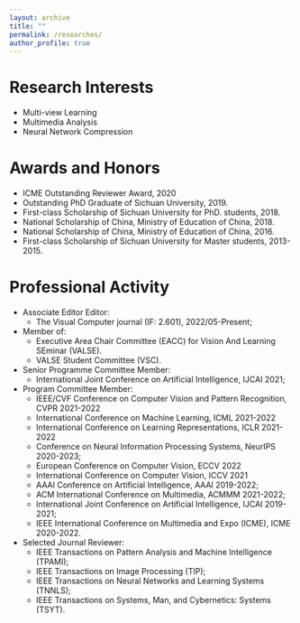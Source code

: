 ```yaml
---
layout: archive
title: ""
permalink: /researches/
author_profile: true
---
```


Research Interests
======
- Multi-view Learning
- Multimedia Analysis
- Neural Network Compression

Awards and Honors
======
- ICME Outstanding Reviewer Award, 2020
- Outstanding PhD Graduate of Sichuan University, 2019.
- First-class Scholarship of Sichuan University for PhD. students, 2018.
- National Scholarship of China, Ministry of Education of China, 2018.
- National Scholarship of China, Ministry of Education of China, 2016.
- First-class Scholarship of Sichuan University for Master students, 2013-2015.


Professional Activity
======
- Associate Editor Editor:
    - The Visual Computer journal (IF: 2.601), 2022/05-Present;
- Member of:
    - Executive Area Chair Committee (EACC) for Vision And Learning SEminar (VALSE).
    - VALSE Student Committee (VSC).
- Senior Programme Committee Member:
    - International Joint Conference on Artificial Intelligence, IJCAI 2021;
- Program Committee Member:
    - IEEE/CVF Conference on Computer Vision and Pattern Recognition, CVPR 2021-2022
    - International Conference on Machine Learning, ICML 2021-2022
    - International Conference on Learning Representations, ICLR 2021-2022
    - Conference on Neural Information Processing Systems, NeurIPS 2020-2023;
    - European Conference on Computer Vision, ECCV 2022
    - International Conference on Computer Vision, ICCV 2021
    - AAAI Conference on Artificial Intelligence, AAAI 2019-2022;
    - ACM International Conference on Multimedia, ACMMM 2021-2022;
    - International Joint Conference on Artificial Intelligence, IJCAI 2019-2021;
    - IEEE International Conference on Multimedia and Expo (ICME), ICME 2020-2022.
- Selected Journal Reviewer:
    - IEEE Transactions on Pattern Analysis and Machine Intelligence (TPAMI);
    - IEEE Transactions on Image Processing (TIP);
    - IEEE Transactions on Neural Networks and Learning Systems (TNNLS);
    - IEEE Transactions on Systems, Man, and Cybernetics: Systems (TSYT).
